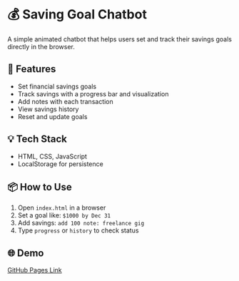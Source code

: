 # 💰 Saving Goal Chatbot

A simple animated chatbot that helps users set and track their savings goals directly in the browser.

## 🚀 Features
- Set financial savings goals
- Track savings with a progress bar and visualization
- Add notes with each transaction
- View savings history
- Reset and update goals

## 💡 Tech Stack
- HTML, CSS, JavaScript
- LocalStorage for persistence

## 📦 How to Use
1. Open `index.html` in a browser
2. Set a goal like: `$1000 by Dec 31`
3. Add savings: `add 100 note: freelance gig`
4. Type `progress` or `history` to check status

## 🌐 Demo
[GitHub Pages Link](https://github.com/SharadPal21/AI-chatbot)


